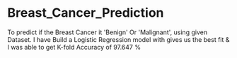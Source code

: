 # Breast_Cancer_Prediction
To predict if the Breast Cancer it 'Benign' Or 'Malignant', using given Dataset. I have Build a Logistic Regression model with gives us the best fit &amp; I was able to get  K-fold Accuracy of 97.647 %
